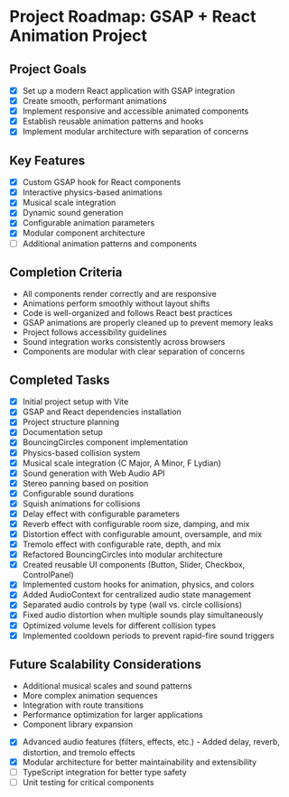 # Project Roadmap: GSAP + React Animation Project

## Project Goals
- [x] Set up a modern React application with GSAP integration
- [x] Create smooth, performant animations
- [x] Implement responsive and accessible animated components
- [x] Establish reusable animation patterns and hooks
- [x] Implement modular architecture with separation of concerns

## Key Features
- [x] Custom GSAP hook for React components
- [x] Interactive physics-based animations
- [x] Musical scale integration
- [x] Dynamic sound generation
- [x] Configurable animation parameters
- [x] Modular component architecture
- [ ] Additional animation patterns and components

## Completion Criteria
- All components render correctly and are responsive
- Animations perform smoothly without layout shifts
- Code is well-organized and follows React best practices
- GSAP animations are properly cleaned up to prevent memory leaks
- Project follows accessibility guidelines
- Sound integration works consistently across browsers
- Components are modular with clear separation of concerns

## Completed Tasks
- [x] Initial project setup with Vite
- [x] GSAP and React dependencies installation
- [x] Project structure planning
- [x] Documentation setup
- [x] BouncingCircles component implementation
- [x] Physics-based collision system
- [x] Musical scale integration (C Major, A Minor, F Lydian)
- [x] Sound generation with Web Audio API
- [x] Stereo panning based on position
- [x] Configurable sound durations
- [x] Squish animations for collisions
- [x] Delay effect with configurable parameters
- [x] Reverb effect with configurable room size, damping, and mix
- [x] Distortion effect with configurable amount, oversample, and mix
- [x] Tremolo effect with configurable rate, depth, and mix
- [x] Refactored BouncingCircles into modular architecture
- [x] Created reusable UI components (Button, Slider, Checkbox, ControlPanel)
- [x] Implemented custom hooks for animation, physics, and colors
- [x] Added AudioContext for centralized audio state management
- [x] Separated audio controls by type (wall vs. circle collisions)
- [x] Fixed audio distortion when multiple sounds play simultaneously
- [x] Optimized volume levels for different collision types
- [x] Implemented cooldown periods to prevent rapid-fire sound triggers

## Future Scalability Considerations
- Additional musical scales and sound patterns
- More complex animation sequences
- Integration with route transitions
- Performance optimization for larger applications
- Component library expansion
- [x] Advanced audio features (filters, effects, etc.) - Added delay, reverb, distortion, and tremolo effects
- [x] Modular architecture for better maintainability and extensibility
- [ ] TypeScript integration for better type safety
- [ ] Unit testing for critical components

